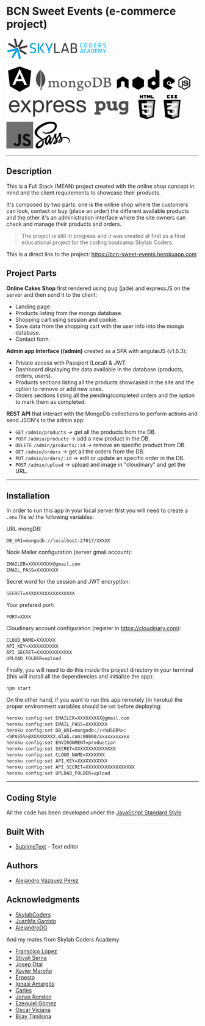 # BCN Sweet Events (e-commerce project)

[![Skylab](public/img/tech-logos/skylab-56.png)](http://www.skylabcoders.com/)
  
[![Angular](public/img/tech-logos/angularjs-icon.png)]()
[![mongoDB](public/img/tech-logos/techmongoDB.png)]()
[![nodeJS](public/img/tech-logos/nodejs-black.png)]()
[![expressJS](public/img/tech-logos/express_js.png)]()
[![pug](public/img/tech-logos/pug.png)]()
[![html css](public/img/tech-logos/html-css.png)]()
[![JS](public/img/tech-logos/js.png)]()
[![sass](public/img/tech-logos/sass.png)]()


---
## Description 

This is a Full Stack (MEAN) project created with the online shop concept in mind and the client requirements to showcase their products.

It's composed by two parts: one is the online shop where the customers can look, contact or buy (place an order) the different available products and the other it's an administration interface where the site owners can check and manage their products and orders. 

>The project is still in progress and it was created at first as a final educational project for the coding bootcamp Skylab Coders.


This is a direct link to the project: https://bcn-sweet-events.herokuapp.com

## Project Parts

**Online Cakes Shop** first rendered using pug (jade) and expressJS on the server and then send it to the client: 
+ Landing page.
+ Products listing from the mongo database.
+ Shopping cart using session and cookie.
+ Save data from the shopping cart with the user info into the mongo database.
+ Contact form.

**Admin app Interface (/admin)** created as a SPA with angularJS (v1.6.3):
+ Private access with Passport (Local) & JWT.
+ Dashboard displaying the data available in the database (products, orders, users).
+ Products sections listing all the products showcased in the site and the option to remove or add new ones.
+ Orders sections listing all the pending/completed orders and the option to mark them as completed.


**REST API** that interact with the MongoDb collections to perform actions and send JSON's to the admin app:
+ `GET` `/admin/products` → get all the products from the DB.
+ `POST` `/admin/products` → add a new product in the DB.
+ `DELETE` `/admin/products/:id` → remove an specific product from DB.
+ `GET` `/admin/orders` → get all the orders from the DB.
+ `PUT` `/admin/orders/:id` → edit or update an specific order in the DB.
+ `POST` `/admin/upload` → upload and image in "cloudinary" and get the URL.

---
## Installation 

In order to run this app in your local server first you will need to create a `.env` file w/ the following variables:

URL mongDB:

    DB_URI=mongodb://localhost:27017/XXXXX

Node Mailer configuration (server gmail account):

    EMAILER=XXXXXXXXX@gmail.com
    EMAIL_PASS=XXXXXXXX

Secret word for the session and JWT encryption:

    SECRET=XXXXXXXXXXXXXXXXXX

Your prefered port:

    PORT=XXXX

Cloudinary account configuration (register in https://cloudinary.com):

    CLOUD_NAME=XXXXXXX
    API_KEY=XXXXXXXXXXX
    API_SECRET=XXXXXXXXXXXXX
    UPLOAD_FOLDER=upload

Finally, you will need to do this inside the project directory in your terminal (this will install all the dependencies and initialize the app):

    npm start 

  
On the other hand, if you want to run this app remotely (in heroku) the proper environment variables should be set before deploying:

    heroku config:set EMAILER=XXXXXXXXX@gmail.com
    heroku config:set EMAIL_PASS=XXXXXXXX
    heroku config:set DB_URI=mongodb://<%USER%>:<%PASS%>@XXXXXXXXX.mlab.com:00000/xxxxxxxxxxx
    heroku config:set ENVIRONMENT=production
    heroku config:set SECRET=XXXXXXXXXXXXXXX
    heroku config:set CLOUD_NAME=XXXXXXX
    heroku config:set API_KEY=XXXXXXXXXXX
    heroku config:set API_SECRET=XXXXXXXXXXXXXXXXXX
    heroku config:set UPLOAD_FOLDER=upload

---
## Coding Style

All the code has been developed under the [JavaScript Standard Style](http://standardjs.com/)

## Built With

* [SublimeText](http://https://https:/npmdejs.org/www.sublimetext.com) - Text editor

## Authors

* [Alejandro Vázquez Pérez](http://github.com/alejovp) 

## Acknowledgments

* [SkylabCoders](https://github.com/SkylabCoders)
* [JuanMa Garrido](https://github.com/juanmaguitar)
* [AlejandroDG](https://github.com/agandia9)

And my mates from Skylab Coders Academy
* [Franscico López](https://github.com/FransLopez)
* [Stívali Serna](https://github.com/stivaliserna)
* [Josep Otal](https://github.com/josepotal)
* [Xavier Meroño](https://github.com/xmero)
* [Ernesto](https://github.com/ERPG)
* [Ignasi Amargós](https://github.com/Iggy-Codes)
* [Carles](https://github.com/LITULANDIO)
* [Jonas Rondon](https://github.com/JonasRodon)
* [Ezequiel Gómez](https://github.com/EzequielGomezCucchiararo)
* [Oscar Viciana](https://github.com/oviciana)
* [Bijay Timilsina](https://github.com/bijay007)


